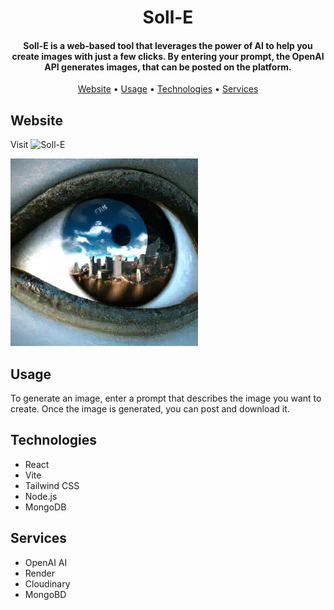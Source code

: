 <h1 align="center">Soll-E</h1>

<h4 align="center">Soll-E is a web-based tool that leverages the power of AI to help you create images with just a few clicks. By entering your prompt, the OpenAI API generates images, that can be posted on the platform.</h4>

<p align="center">
  <a href="#website">Website</a> &#x2022;
  <a href="#usage">Usage</a> &#x2022;
  <a href="#technologies">Technologies</a> &#x2022;
  <a href="#services">Services</a> 
</p>

## Website

Visit ![Soll-E](https://soll-e.onrender.com)

![screenshot](client/src/assets/example.webp)

## Usage

To generate an image, enter a prompt that describes the image you want to create. Once the image is generated, you can post and download it.

## Technologies

- React
- Vite
- Tailwind CSS
- Node.js
- MongoDB

## Services

- OpenAI AI
- Render
- Cloudinary
- MongoBD
